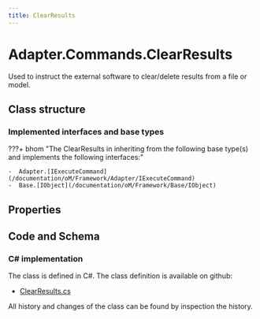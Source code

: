 ```yaml
---
title: ClearResults
---
```


# Adapter.Commands.ClearResults

Used to instruct the external software to clear/delete results from a file or model.

## Class structure

### Implemented interfaces and base types

???+ bhom "The ClearResults in inheriting from the following base type(s) and implements the following interfaces:"

    -  Adapter.[IExecuteCommand](/documentation/oM/Framework/Adapter/IExecuteCommand)
    -  Base.[IObject](/documentation/oM/Framework/Base/IObject)


## Properties

## Code and Schema

### C# implementation

The class is defined in C#. The class definition is available on github:

- [ClearResults.cs](https://github.com/BHoM/BHoM_Adapter/blob/develop/Adapter_oM/ExecuteCommands/ClearResults.cs)

All history and changes of the class can be found by inspection the history.

